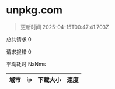 
  # unpkg.com

  > 更新时间 2025-04-15T00:47:41.703Z
  
  总共请求 0

  请求报错 0

  平均耗时 NaNms

|城市|ip|下载大小|速度|
|-----|----------|---|---|

  